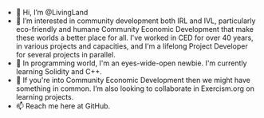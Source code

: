 - 👋 Hi, I’m @LivingLand
- 👀 I’m interested in community development both IRL and IVL, particularly eco-friendly and humane Community Economic Development that make these worlds a better place for all. I've worked in CED for over 40 years, in various projects and capacities, and I'm a lifelong Project Developer for several projects in parallel. 
- 🌱 In programming world, I'm an eyes-wide-open newbie.  I'm currently learning Solidity and C++. 
- 💞️ If you're into Community Economic Development then we might have something in common.  I’m also looking to collaborate in Exercism.org on learning projects. 
- 📫 Reach me here at GitHub.

<!---
LivingLand/LivingLand is a ✨ special ✨ repository because its `README.md` (this file) appears on your GitHub profile.
You can click the Preview link to take a look at your changes.
--->
